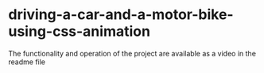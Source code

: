 # driving-a-car-and-a-motor-bike-using-css-animation
The functionality and operation of the project are available as a video in the readme file

